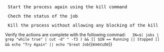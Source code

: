 <pre> Start the process again using the kill command</pre>

<pre> Chech the status of the job </pre>

<pre> Kill the process without allowing any blocking of the kill command  </pre>

Verify the actions are complete with the following commad:`  
IN=$( jobs | grep "while true" | cut -d" " -f3 ) && [[ $IN == Running || Stopped ]] && echo "Try Again" || echo "Great Job`{{execute}}

